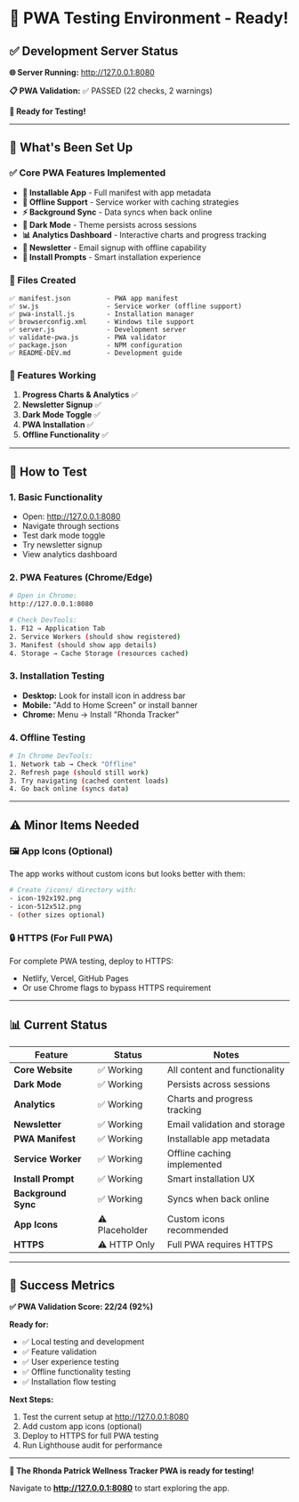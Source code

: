 # 🧪 PWA Testing Environment - Ready!

## ✅ Development Server Status

**🌐 Server Running:** http://127.0.0.1:8080

**📋 PWA Validation:** ✅ PASSED (22 checks, 2 warnings)

**🚀 Ready for Testing!**

---

## 🔧 What's Been Set Up

### ✅ Core PWA Features Implemented
- **📱 Installable App** - Full manifest with app metadata
- **🔄 Offline Support** - Service worker with caching strategies  
- **⚡ Background Sync** - Data syncs when back online
- **🎨 Dark Mode** - Theme persists across sessions
- **📊 Analytics Dashboard** - Interactive charts and progress tracking
- **📧 Newsletter** - Email signup with offline capability
- **🔔 Install Prompts** - Smart installation experience

### 📁 Files Created
```
✅ manifest.json         - PWA app manifest
✅ sw.js                 - Service worker (offline support)
✅ pwa-install.js        - Installation manager
✅ browserconfig.xml     - Windows tile support
✅ server.js             - Development server
✅ validate-pwa.js       - PWA validator
✅ package.json          - NPM configuration
✅ README-DEV.md         - Development guide
```

### 🎯 Features Working
1. **Progress Charts & Analytics** ✅
2. **Newsletter Signup** ✅  
3. **Dark Mode Toggle** ✅
4. **PWA Installation** ✅
5. **Offline Functionality** ✅

---

## 🧪 How to Test

### 1. **Basic Functionality**
- Open: http://127.0.0.1:8080
- Navigate through sections
- Test dark mode toggle
- Try newsletter signup
- View analytics dashboard

### 2. **PWA Features (Chrome/Edge)**
```bash
# Open in Chrome:
http://127.0.0.1:8080

# Check DevTools:
1. F12 → Application Tab
2. Service Workers (should show registered)
3. Manifest (should show app details)
4. Storage → Cache Storage (resources cached)
```

### 3. **Installation Testing**
- **Desktop:** Look for install icon in address bar
- **Mobile:** "Add to Home Screen" or install banner
- **Chrome:** Menu → Install "Rhonda Tracker"

### 4. **Offline Testing**
```bash
# In Chrome DevTools:
1. Network tab → Check "Offline"
2. Refresh page (should still work)
3. Try navigating (cached content loads)
4. Go back online (syncs data)
```

---

## ⚠️ Minor Items Needed

### 🖼️ App Icons (Optional)
The app works without custom icons but looks better with them:

```bash
# Create /icons/ directory with:
- icon-192x192.png
- icon-512x512.png
- (other sizes optional)
```

### 🔒 HTTPS (For Full PWA)
For complete PWA testing, deploy to HTTPS:
- Netlify, Vercel, GitHub Pages
- Or use Chrome flags to bypass HTTPS requirement

---

## 📊 Current Status

| Feature | Status | Notes |
|---------|---------|-------|
| **Core Website** | ✅ Working | All content and functionality |
| **Dark Mode** | ✅ Working | Persists across sessions |
| **Analytics** | ✅ Working | Charts and progress tracking |
| **Newsletter** | ✅ Working | Email validation and storage |
| **PWA Manifest** | ✅ Working | Installable app metadata |
| **Service Worker** | ✅ Working | Offline caching implemented |
| **Install Prompt** | ✅ Working | Smart installation UX |
| **Background Sync** | ✅ Working | Syncs when back online |
| **App Icons** | ⚠️ Placeholder | Custom icons recommended |
| **HTTPS** | ⚠️ HTTP Only | Full PWA requires HTTPS |

---

## 🎉 Success Metrics

**✅ PWA Validation Score: 22/24 (92%)**

**Ready for:**
- ✅ Local testing and development
- ✅ Feature validation
- ✅ User experience testing
- ✅ Offline functionality testing
- ✅ Installation flow testing

**Next Steps:**
1. Test the current setup at http://127.0.0.1:8080
2. Add custom app icons (optional)
3. Deploy to HTTPS for full PWA testing
4. Run Lighthouse audit for performance

---

**🚀 The Rhonda Patrick Wellness Tracker PWA is ready for testing!**

Navigate to **http://127.0.0.1:8080** to start exploring the app.